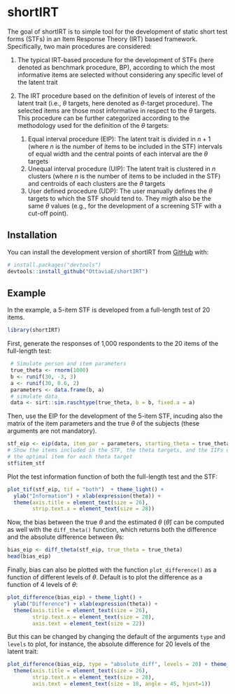 
<!-- README.md is generated from README.Rmd. Please edit that file -->

# shortIRT

<!-- badges: start -->
<!-- badges: end -->

The goal of shortIRT is to simple tool for the development of static
short test forms (STFs) in an Item Response Theory (IRT) based
framework. Specifically, two main procedures are considered:

1.  The typical IRT-based procedure for the development of STFs (here
    denoted as benchmark procedure, BP), according to which the most
    informative items are selected without considering any specific
    level of the latent trait

2.  The IRT procedure based on the definition of levels of interest of
    the latent trait (i.e., $\theta$ targets, here denoted as
    $\theta$-target procedure). The selected items are those most
    informative in respect to the $\theta$ targets. This procedure can
    be further categorized according to the methodology used for the
    definition of the $\theta$ targets:

    1.  Equal interval procedure (EIP): The latent trait is divided in
        $n + 1$ (where $n$ is the number of items to be included in the
        STF) intervals of equal width and the central points of each
        interval are the $\theta$ targets
    2.  Unequal interval procedure (UIP): The latent trait is clustered
        in $n$ clusters (where $n$ is the number of items to be included
        in the STF) and centroids of each clusters are the $\theta$
        targets
    3.  User defined procedure (UDP): The user manually defines the
        $\theta$ targets to which the STF should tend to. They migth
        also be the same $\theta$ values (e.g., for the development of a
        screening STF with a cut-off point).

## Installation

You can install the development version of shortIRT from
[GitHub](https://github.com/) with:

``` r
# install.packages("devtools")
devtools::install_github("OttaviaE/shortIRT")
```

## Example

In the example, a 5-item STF is developed from a full-length test of 20
items.

``` r
library(shortIRT)
```

First, generate the responses of 1,000 respondents to the 20 items of
the full-length test:

``` r
 # Simulate person and item parameters
 true_theta <- rnorm(1000)
 b <- runif(30, -3, 3)
 a <- runif(30, 0.6, 2)
 parameters <- data.frame(b, a)
 # simulate data
 data <- sirt::sim.raschtype(true_theta, b = b, fixed.a = a)
```

Then, use the EIP for the development of the 5-item STF, incuding also
the matrix of the item parameters and the true $\theta$ of the subjects
(these arguments are not mandatory).

``` r
stf_eip <- eip(data, item_par = parameters, starting_theta = true_theta, num_item = 5)
# Show the items included in the STF, the theta targets, and the IIFs of 
# the optimal item for each theta target
stf$item_stf
```

Plot the test information function of both the full-length test and the
STF:

``` r
plot_tif(stf_eip, tif = "both")  + theme_light() + 
  ylab("Information") + xlab(expression(theta)) + 
  theme(axis.title = element_text(size = 26), 
        strip.text.x = element_text(size = 28))
```

Now, the bias between the true $\theta$ and the estimated $\theta$
($\hat{\theta}$) can be computed as well with the `diff_theta()`
function, which returns both the difference and the absolute difference
between $\theta$s:

``` r
bias_eip <- diff_theta(stf_eip, true_theta = true_theta)
head(bias_eip)
```

Finally, bias can also be plotted with the function `plot_difference()`
as a function of different levels of $\theta$. Default is to plot the
difference as a function of 4 levels of $\theta$:

``` r
plot_difference(bias_eip) + theme_light() + 
  ylab("Difference") + xlab(expression(theta)) + 
  theme(axis.title = element_text(size = 26), 
        strip.text.x = element_text(size = 28), 
        axis.text = element_text(size = 22))
```

But this can be changed by changing the default of the arguments `type`
and `levels` to plot, for instance, the absolute difference for 20
levels of the latent trait:

``` r
plot_difference(bias_eip, type = "absolute_diff", levels = 20) + theme_light()  + xlab(expression(theta)) + 
  theme(axis.title = element_text(size = 26), 
        strip.text.x = element_text(size = 28), 
        axis.text = element_text(size = 18, angle = 45, hjust=1))
```
